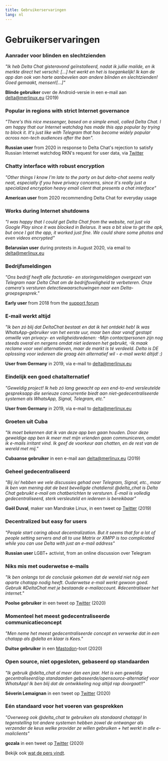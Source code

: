 ```yaml
---
title: Gebruikerservaringen
lang: nl
---
```


# Gebruikerservaringen


### Aanrader voor blinden en slechtzienden

_"Ik heb Delta Chat gisteravond geïnstalleerd, nadat ik jullie mailde,
en ik merkte direct het verschil: [...] het werkt en het is toegankelijk!
Ik kan de app dan ook van harte aanbevelen aan andere blinden en slechtzienden!                                 
Goed gemaakt, mensen![...]"_

**Blinde gebruiker** over de Android-versie in een e-mail aan delta@merlinux.eu (2019)

### Popular in regions with strict Internet governance

_"There's this nice messenger, based on a simple email, called Delta Chat. I am happy that our Internet watchdog has made this app popular by trying to block it. It's just like with Telegram that has become widely popular across non-tech audiences after the ban"._ 

**Russian user** from 2020 in response to Delta Chat's rejection to satisfy Russian Internet watchdog RKN's request for user data, via [Twitter](https://twitter.com/Alex0s/status/1256841124427313153)

### Chatty interface with robust encryption

_"Other things I know I'm late to the party on but delta-chat seems really neat, especially if you have privacy concerns, since it's really just a specialized encryption heavy email client that presents a chat interface"_

**American user** from 2020 recommending Delta Chat for everyday usage

### Works during Internet shutdowns

_"I was happy that I could get Delta Chat from the website, not just via Google Play since it was blocked in Belarus. It was a bit slow to get the apk, but once I got the app, it worked just fine. We could share some photos and even videos encrypted"_ 

**Belarusian user** during protests in August 2020, via email to delta@merlinux.eu

### Bedrijfsmeldingen

_"Ons bedrijf heeft alle facturatie- en storingsmeldingen
overgezet van Telegram naar Delta Chat
om de bedrijfsveiligheid te verbeteren.
Onze camera's versturen detectiewaarschuwingen
naar een Delta-groepsgesprek."_

**Early user** from 2018 from the [support forum](https://support.delta.chat/t/clear-chat-function/163/6)


### E-mail werkt altijd

_"Ik ben zó blij dat DeltaChat bestaat en dat ik het ontdekt heb!
Ik was WhatsApp-gebruiker van het eerste uur, maar ben daar vanaf gestapt omwille van privacy- en veiligheidsredenen:
-Mijn contactpersonen zijn nog steeds overal en nergens omdat niet iedereen het gebruikt,
-Ik maak reclame voor veel alternatieven, maar de markt is té verdeeld.
Delta is DE oplossing voor iedereen die graag één
alternatief wil - e-mail werkt áltijd! :)_

**User from Germany** in 2019, via e-mail to delta@merlinux.eu


### Eindelijk een goed chatalternatief

_"Geweldig project! Ik heb zó lang gewacht op een
end-to-end versleutelde gespreksapp die serieuze concurrentie biedt aan 
niet-gedecentraliseerde systemen als WhatsApp, Signal, Telegram, etc."_

**User from Germany** in 2019, via e-mail to delta@merlinux.eu


### Groeten uit Cuba

_"Ik moet bekennen dat ik van deze app ben gaan houden.
Door deze geweldige app ben ik meer met mijn vrienden gaan communiceren,
omdat ik e-mails irritant vind. Ik geef de voorkeur aan chatten, en de rest van de wereld met mij."_

**Cubaanse gebruiker** in een e-mail aan delta@merlinux.eu (2019)


### Geheel gedecentraliseerd

_"Bij /e/ hebben we vele discussies gehad over Telegram, Signal, etc., 
maar ik ben van mening dat de best beveiligde chatdienst @delta_chat is
Delta Chat gebruikt e-mail om chatberichten te versturen. 
E-mail is volledig gedecentraliseerd, sterk versleuteld en iedereen is bereikbaar"_

**Gaël Duval**, maker van Mandrake Linux, in een tweet op [Twitter](https://twitter.com/gael_duval/status/1122906779002777600) (2019)

### Decentralized but easy for users

_"People start caring about decentralization. But it seems that for a lot of people setting servers and all to use Matrix or XMPP is too complicated while you can use Delta with just an e-mail address"_

**Russian user** LGBT+ activist, from an online discussion over Telegram

### Niks mis met ouderwetse e-mails

_"Ik ben onlangs tot de conclusie gekomen 
dat de wereld niet nóg een aparte chatapp nodig heeft.
Ouderwetse e-mail werkt gewoon goed.
Gebruik #DeltaChat met je bestaande e-mailaccount. #decentraliseer het internet."_

**Poolse gebruiker** in een tweet op [Twitter](https://twitter.com/MichalNarecki/status/1280820973902745600) (2020)


### Momenteel het meest gedecentraliseerde communicatieconcept

_"Men neme het meest gedecentraliseerde concept
en verwerke dat in een chatapp als @delta en klaar is Kees."_

**Duitse gebruiker** in een [Mastodon](https://mastodon.bayern/@binaryflo85/103273050438673883)-toot (2020)


### Open source, niet opgesloten, gebaseerd op standaarden

_"Ik gebruik  @delta_chat al meer dan een jaar.
Het is een geweldig gecentraliseerd/op standaarden gebaseerde/opensource-alternatief voor WhatsApp!
Ik ben blij dat de ontwikkeling nog altijd rap doorgaat!!"_

**Séverin Lemaignan** in een tweet op [Twitter](https://twitter.com/skadge/status/1276515066393878529) (2020)


### Eén standaard voor het voeren van gesprekken

_"Overweeg ook  @delta_chat te gebruiken als standaard chatapp!
In tegenstelling tot andere systemen hebben zowel de ontwanger als verzender de keus welke provider ze willen gebruiken +
het werkt in alle e-mailclients"_

**gozala** in een tweet op [Twitter](https://twitter.com/gozala/status/1281346020664729600) (2020)


Bekijk ook [wat de pers vindt](references).
